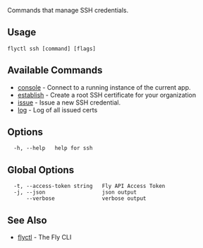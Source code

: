 Commands that manage SSH credentials.

## Usage

~~~
flyctl ssh [command] [flags]
~~~

## Available Commands
* [console](/docs/flyctl/ssh-console/)	 - Connect to a running instance of the current app.
* [establish](/docs/flyctl/ssh-establish/)	 - Create a root SSH certificate for your organization
* [issue](/docs/flyctl/ssh-issue/)	 - Issue a new SSH credential.
* [log](/docs/flyctl/ssh-log/)	 - Log of all issued certs

## Options

~~~
  -h, --help   help for ssh
~~~

## Global Options

~~~
  -t, --access-token string   Fly API Access Token
  -j, --json                  json output
      --verbose               verbose output
~~~

## See Also

* [flyctl](/docs/flyctl/help/)	 - The Fly CLI

